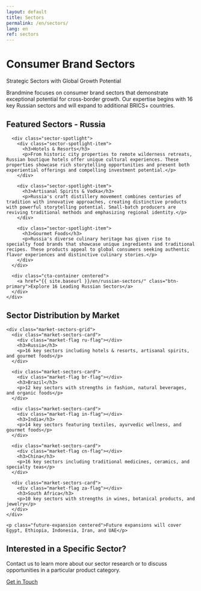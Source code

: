 ```yaml
---
layout: default
title: Sectors
permalink: /en/sectors/
lang: en
ref: sectors
---
```


<!-- Hero Panel -->
<div class="full-width-panel hero-panel">
  <div class="panel-content centered">
    <h1>Consumer Brand Sectors</h1>
    <p class="hero-subtitle">Strategic Sectors with Global Growth Potential</p>
  </div>
</div>

<!-- Introduction Panel -->
<div class="full-width-panel light-panel">
  <div class="panel-content">
    <p class="lead-text">Brandmine focuses on consumer brand sectors that demonstrate exceptional potential for cross-border growth. Our expertise begins with 16 key Russian sectors and will expand to additional BRICS+ countries.</p>
  </div>
</div>

<!-- Featured Sectors Panel -->
<div class="full-width-panel solution-panel">
  <div class="panel-content">
    <div class="content-card">
      <h2>Featured Sectors - Russia</h2>
      
      <div class="sector-spotlight">
        <div class="sector-spotlight-item">
          <h3>Hotels & Resorts</h3>
          <p>From historic city properties to remote wilderness retreats, Russian boutique hotels offer unique cultural experiences. These properties showcase rich storytelling opportunities and present both experiential offerings and compelling investment potential.</p>
        </div>
        
        <div class="sector-spotlight-item">
          <h3>Artisanal Spirits & Vodka</h3>
          <p>Russia's craft distillery movement combines centuries of tradition with innovative approaches, creating distinctive products with powerful storytelling potential. Small-batch producers are reviving traditional methods and emphasizing regional identity.</p>
        </div>
        
        <div class="sector-spotlight-item">
          <h3>Gourmet Foods</h3>
          <p>Russia's diverse culinary heritage has given rise to specialty food brands that showcase unique ingredients and traditional recipes. These products appeal to global consumers seeking authentic flavor experiences and distinctive culinary stories.</p>
        </div>
      </div>
      
      <div class="cta-container centered">
        <a href="{{ site.baseurl }}/en/russian-sectors/" class="btn-primary">Explore 16 Leading Russian Sectors</a>
      </div>
    </div>
  </div>
</div>

<!-- Market Distribution Panel -->
<div class="full-width-panel light-panel">
  <div class="panel-content">
    <h2>Sector Distribution by Market</h2>
    
    <div class="market-sectors-grid">
      <div class="market-sectors-card">
        <div class="market-flag ru-flag"></div>
        <h3>Russia</h3>
        <p>16 key sectors including hotels & resorts, artisanal spirits, and gourmet foods</p>
      </div>
      
      <div class="market-sectors-card">
        <div class="market-flag br-flag"></div>
        <h3>Brazil</h3>
        <p>12 key sectors with strengths in fashion, natural beverages, and organic foods</p>
      </div>
      
      <div class="market-sectors-card">
        <div class="market-flag in-flag"></div>
        <h3>India</h3>
        <p>14 key sectors featuring textiles, ayurvedic wellness, and gourmet foods</p>
      </div>
      
      <div class="market-sectors-card">
        <div class="market-flag cn-flag"></div>
        <h3>China</h3>
        <p>16 key sectors including traditional medicines, ceramics, and specialty teas</p>
      </div>
      
      <div class="market-sectors-card">
        <div class="market-flag za-flag"></div>
        <h3>South Africa</h3>
        <p>10 key sectors with strengths in wines, botanical products, and jewelry</p>
      </div>
    </div>
    
    <p class="future-expansion centered">Future expansions will cover Egypt, Ethiopia, Indonesia, Iran, and UAE</p>
  </div>
</div>

<!-- Contact CTA Panel -->
<div class="full-width-panel cta-panel">
  <div class="panel-content centered">
    <h2>Interested in a Specific Sector?</h2>
    <p>Contact us to learn more about our sector research or to discuss opportunities in a particular product category.</p>
    <a href="{{ site.baseurl }}/{{ page.lang }}/about/#contact" class="btn-secondary">Get in Touch</a>
  </div>
</div>